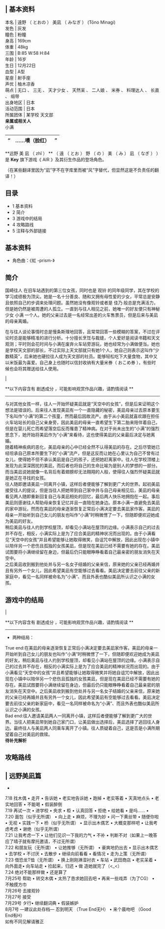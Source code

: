 |  **基本资料**  
---  
本名  |  遠野  （  とおの  ）  美凪  （  みなぎ  ）  (Tōno Minagi)   
发色  |  灰发   
瞳色  |  粉瞳   
身高  |  169cm   
体重  |  48kg   
三围  |  B:85 W:58 H:84   
年龄  |  16岁   
生日  |  12月22日   
血型  |  A型   
星座  |  射手座   
声优  |  柚木凉香   
萌点  |  无口  、  三无  、  天才少女  、  天然呆  、  二人娘  、  米券  、  料理达人  、  长直  、  缎带   
出身地区  |  日本   
活动范围  |  日本   
所属团体  |  某学校  天文部   
**亲属或相关人**  
小满  
  
|  “  |  **……噢（脸红）** |  ”   
---|---|---  
  
**远野 美 凪  （  zhǐ  ）  ** （  遠  （  とお  ）  野  （  の  ）  美  （  み  ）  凪  （  なぎ  ）
）是 **Key** 旗下游戏《  AIR  》及其衍生作品的登场角色。

（在某些翻译里因为“凪”字不在字库里而被“风”字替代，但显然这是不负责任的翻译！）

##  目录

  * 1  基本资料 
  * 2  简介 
  * 3  游戏中的结局 
  * 4  攻略路线 
  * 5  注释与外部链接 

##  基本资料

  * 角色曲：《虹 -prism-》 

##  简介

国崎往人  在旧车站遇到的第三位女孩，同时也是  观铃
的同年级同学，其在学校的学习成绩极为顶尖。她是一名十分善良、随和又拥有母性爱的少女，平常总是安静且依照自己的步调来处理问题。虽然她没有像观铃或者是  佳乃
般总是充满活力，但是她仍然是被周遭的人孤立。一直到与往人相见之前，她唯一的好友便只有神秘少女  小满
一个人。她的父亲过去是一名经常出差的火车售票员，但是后来与美凪的母亲离婚。

在与往人谈论事情时总是慢条斯理地回答，且常常回答一些模糊的答案，不过在评论时总是能够精准的进行分析。十分擅长烹饪与裁缝，个人爱好是阅读书籍和天文观测；平时则会花时间与小满在废弃火车站旁游玩，她也经常为小满做便当。她也是学校天文部的部长，不过实际上天文部就只有她1个人，她自己则表示这叫作“少数精英”，后来她也硬拉往人成为天文部的社员。能够轻松吃下大量食物，其中又以米饭最为喜爱。自己身上也随时以信封收纳有大量米券（
おこめ券  ），有些时候也会将其赠送给往人使用。

|

**以下内容含有 剧透成分  ，可能影响观赏作品兴趣，请酌情阅读 **  
  
---  
与对其他女孩一样，往人一开始怀疑美凪就是“天空中的女孩”，但是后来证明这个想法是错误的。后来往人发现美凪有一个一直隐藏的秘密，美凪母亲过去原本要生下名叫作“小满”的第二个孩童，然而最后因故流产。由于从小美凪就喜欢跟在担任火车站站长的自己父亲身旁，因此美凪的母亲一直希望生下第二胎来陪伴着自己，但是在婴儿死亡而希望落空后反而罹患了精神病。在对于尚未出生的“小满”的强烈思念下，她开始将美凪作为“小满”来看待，这也使得美凪的父亲最后决定与她离婚。
</br>
随着精神疾病的恶化，美凪母亲的心中已经全然不认得美凪的存在。之后尽管她已经坦承自己原本所要生下的“小满”流产，但是这反而让她在心里认为自己不曾有过女儿，使得她不但不承认美凪是自己的孩子，还把她赶离家中。往人在学校顶楼上发现为此深深困扰的美凪，而后者也将自己的生命比喻为是别人的梦想的一部分。而当美凪说她就像一名背后有着翅膀却无法翱翔的人般，使得往人强烈怀疑美凪就是她正在寻找的女孩。
</br>
往人随即邀请美凪一同离开小镇，这样后者便能够了解到更广大的世界。起初美凪接受往人的提议，但是当往人把她带到自己家中并与自己母亲相见后，美凪的母亲看见两人随即重新回复自己与美凪相处的回忆，最后两人快乐地拥抱在一起。事后美凪则感谢往人帮助母亲恢复记忆并且一直陪在她身边。原本小满一直避免去美凪的家中游玩，然而在美凪的母亲逐渐恢复正常后小满决定要去美凪家作客。美凪的母亲一开始听到自己女儿的朋友也叫作“小满”时稍微愣了一下，但随即便欢迎她成为美凪的好友。
</br>
稍后美凪与往人约到学校屋顶，却看见小满站在屋顶的边缘。小满表示自己的过去并不存在，相反，小满实际上是为了应合美凪的精神状况而出现的。由于小满看见“天空中的女孩”并且希望能够让她取得微笑，自诅咒中解放，因此出现在小镇中以陪伴另一个悲伤且孤独的女孩美凪，但是现在美凪已经不需要有她的存在。美凪试图要将小满继续留在身边，但最后仍只能眼睁睁看着自己最亲密的朋友消失在天空中。
</br>
之后美凪收到搬到他处并与另一名女子结婚的父亲来信，原来她的父亲已经再婚并且有另外一个女儿，因此希望美凪有空能够过去看看。美凪决定要去前往父亲的新家庭中，看见一名同样被命名为“小满”、而且外表也酷似美凪所认识之小满的女孩。
</br>  
  
##  游戏中的结局

|

**以下内容含有 剧透成分  ，可能影响观赏作品兴趣，请酌情阅读 **  
  
---  
  
  * 两种结局： 

True
end:在美凪的母亲逐渐恢复正常后小满决定要去美凪家作客。美凪的母亲一开始听到自己女儿的朋友也叫作“小满”时稍微愣了一下，但随即便欢迎她成为美凪的好友。稍后美凪与往人约到学校屋顶，却看见小满站在屋顶的边缘。小满表示自己的过去并不存在，相反的小满实际上是为了应合美凪的精神状况而出现的。由于小满看见“天空中的女孩”并且希望能够让她取得微笑并将她自诅咒中解放，因此出现在小镇中以陪伴另一个悲伤且孤独的女孩美凪，但是现在美凪已经不需要有她的存在。美凪试图要将小满继续留在身边，但最后仍只能眼睁睁看着自己最亲密的朋友消失在天空中。之后美凪收到搬到他处并与另一名女子结婚的父亲来信，原来她的父亲已经再婚并且有另外一个女儿，因此希望美凪有空能够过去看看。美凪决定要去前往父亲的新家庭中，看见一名同样被命名为“小满”、而且外表也酷似美凪所认识之小满的女孩。
</br> Bad
end:往人邀请美凪两人一同离开小镇，这样后者便能够了解到更广大的世界。当往人把美凪带到她自己家门口，让美凪做出选择后，美凪选择了逃回往人身边。最终往人与美凪两人同乘车离开了小镇。往人质疑着自己，这是否是小满所期望着自己对美凪的救赎。
</br> **待补充解析** </br>  
  
##  攻略路线

|  远野美凪篇  
---  
  
  * 
7.18 找木偶 • 走开 • 告诉她 • 老实地告诉她 • 跑掉 • 老实等着 • 天真地点头 • 老实地回答 • 不能喝 • 假装醉倒 </br>
7.19 再试一次 • 进学校 • 央求 • 柜 • 认真回答 • 拒绝 • 给她看 • 是吗...... • </br> 7.20 面包（似乎无所谓） •
向上走 • 麻烦，不理为妙 • 问一下黄丝带 • 随便你啦 • 无视 • 实践一下 • 桥（似乎无所谓） • 显示出木偶艺 • 大概变那样吧 •
让我考虑考虑 • 谢绝（似乎无所谓） </br> 7.21 让我考虑一下 • 让他们见识一下我的力气 • 不补 •
判断不对（如果上一晚答应了晴子就有摩托邀请，不过无所谓） </br> 7.22 和朋友玩（无所谓） • 让她推够（无所谓） • 豪爽地扔出去 •
显示出木偶艺 • 去学校 • 不讨厌 • 去散步 • 继续向前看看 • 看情况 • 走为上策（无所谓） </br> 7.23 借恐龙T恤（无所谓） •
换上刚刚淋湿衬衣 • 车站 • 武田商店 • 老实呆着 • 向外面走• 向车站走 • 捡起来，归还 • 做  造她就完了（<_<）  </br> 7.24
绝对不能那样做 • 还是算了 </br> 7月25号 帮助 • 转交木偶 • 太热了恳求她回去吧 • 再来一些戏弄（为了CG） • 不触摸方巾 </br>
7月26号 去接观铃 </br> 7月27号 接受 </br> 7月29号 タ行• 继续翻词典 • 假装嫉妒 </br> 8月7号 —建议此处存档—
忍到明天 （True End无H） • 来个晨吻吧 （Good End有H） </br> 如有不同见解请雅正 </br>  
  